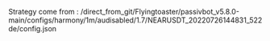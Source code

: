 Strategy come from : /direct_from_git/Flyingtoaster/passivbot_v5.8.0-main/configs/harmony/1m/audisabled/1.7/NEARUSDT_20220726144831_522de/config.json